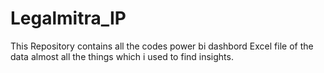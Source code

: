 # Legalmitra_IP
This Repository contains all the codes power bi dashbord Excel file of the data almost all the things which i used to find insights.
